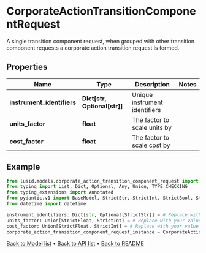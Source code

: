 # CorporateActionTransitionComponentRequest

A single transition component request, when grouped with other transition component requests a corporate action  transition request is formed.
## Properties
Name | Type | Description | Notes
------------ | ------------- | ------------- | -------------
**instrument_identifiers** | **Dict[str, Optional[str]]** | Unique instrument identifiers | 
**units_factor** | **float** | The factor to scale units by | 
**cost_factor** | **float** | The factor to scale cost by | 
## Example

```python
from lusid.models.corporate_action_transition_component_request import CorporateActionTransitionComponentRequest
from typing import List, Dict, Optional, Any, Union, TYPE_CHECKING
from typing_extensions import Annotated
from pydantic.v1 import BaseModel, StrictStr, StrictInt, StrictBool, StrictFloat, StrictBytes, Field, validator, ValidationError, conlist, constr
from datetime import datetime

instrument_identifiers: Dict[str, Optional[StrictStr]] = # Replace with your value
units_factor: Union[StrictFloat, StrictInt] = # Replace with your value
cost_factor: Union[StrictFloat, StrictInt] = # Replace with your value
corporate_action_transition_component_request_instance = CorporateActionTransitionComponentRequest(instrument_identifiers=instrument_identifiers, units_factor=units_factor, cost_factor=cost_factor)

```

[Back to Model list](../README.md#documentation-for-models) &#8226; [Back to API list](../README.md#documentation-for-api-endpoints) &#8226; [Back to README](../README.md)

